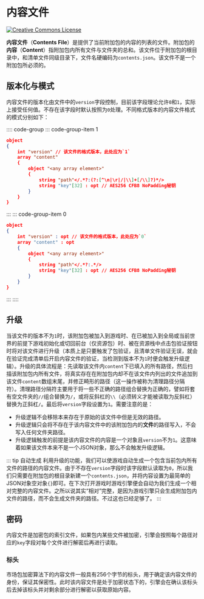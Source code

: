# 内容文件

<a rel="license" href="http://creativecommons.org/licenses/by-nc-sa/4.0/"><img alt="Creative Commons License" style="border-width:0" src="https://mirrors.creativecommons.org/presskit/buttons/80x15/svg/by-nc-sa.svg" /></a>

**内容文件**（**Contents File**）是提供了当前附加包的内容的列表的文件。附加包的**内容**（**Content**）指附加包内所有文件与文件夹的总和。该文件位于附加包的根目录中，和清单文件同级目录下，文件名硬编码为`contents.json`。该文件不是一个附加包所必须的。

## 版本化与模式

内容文件的版本化由文件中的`version`字段控制，目前该字段理论允许`0`和`1`，实际上接受任何值。不存在该字段时默认按照为`0`处理。不同格式版本的内容文件格式的模式分别如下：

:::: code-group
::: code-group-item 1

```json
object
{
    int "version" // 该文件的格式版本，此处应为`1`
    array "content"
    {
        object "<any array element>"
        {
            string "path"</.*?:(?:[^\n|\r|/|\\]+[/\\]?)*/>
            string "key"[32] : opt // AES256 CFB8 NoPadding秘钥
        }
    }
}
```

:::
::: code-group-item 0

```json
object
{
    int "version" : opt // 该文件的格式版本，此处应为`0`
    array "content" : opt
    {
        object "<any array element>"
        {
            string "path"</.*?:.*/>
            string "key"[32] : opt // AES256 CFB8 NoPadding秘钥
        }
    }
}
```

:::
::::

## 升级

当该文件的版本不为`1`时，该附加包被加入到游戏时、在已被加入到全局或当前世界的前提下游戏初始化或切回前台（仅资源包）时、被在资源栈中点击包验证按钮时将对该文件进行升级（本质上是只要触发了包验证，且清单文件验证无误，就会在验证完成清单后开启内容文件的验证，当检测到版本不为`1`时便会触发升级逻辑）。升级的具体流程是：先读取该文件内`content`下已填入的所有路径，然后扫描该附加包内所有文件，将真实存在在附加包内却不在该文件内列出的文件追加到该文件`content`数组末尾，并修正畸形的路径（这一操作被称为清理路径分隔符）。清理路径分隔符主要用于将一些不正确的路径组合替换为正确的，譬如将套有空文件夹的`//`组合替换为`/`，或将反斜杠的`\\`（必须转义才能被读取为反斜杠）替换为正斜杠`/`。最后将`version`字段设置为`1`。需要注意的是：

- 升级逻辑不会移除本来存在于原始的该文件中但是无效的路径。
- 升级逻辑只会将不存在于该内容文件中的该附加包内的**文件**的路径写入，不会写入任何文件夹路径。
- 升级逻辑触发的前提是该内容文件的内容是一个对象且`version`不为`1`。这意味着如果该文件本来不是一个JSON对象，那么不会触发升级逻辑。

::: tip 自动生成
利用升级的功能，我们可以使游戏自动生成一个包含当前包内所有文件的路径的内容文件。由于不存在`version`字段时该字段默认读取为`0`，所以我们只需要在附加包的根目录新建一个`contents.json`，并将内容设置为最简单的JSON对象空对象`{}`即可。在下次打开游戏时游戏引擎便会自动为我们生成一个相对完整的内容文件。之所以说其实“相对”完整，是因为游戏引擎只会生成附加包内文件的路径，而不会生成文件夹的路径。不过这也已经足够了。
:::

## 密码

内容文件是加密包的索引文件，如果包内某些文件被加密，引擎会按照每个路径对应的`key`字段对每个文件进行解密后再进行读取。

### 标头

市场包加密算法下的内容文件一般具有256个字节的标头，用于确定该内容文件的身份，保证其保密性。此时该内容文件是处于加密状态下的，引擎会在确认该标头后去掉该标头并对剩余部分进行解密以获取原始内容。

